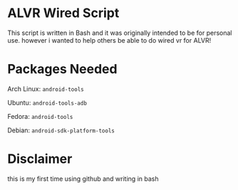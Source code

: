 # ALVR Wired Script
This script is written in Bash and it was originally intended to be for personal use. however i wanted to help others be able to do wired vr for ALVR!

# Packages Needed
Arch Linux: `android-tools`

Ubuntu: `android-tools-adb`

Fedora: `android-tools`

Debian: `android-sdk-platform-tools`

# Disclaimer
this is my first time using github and writing in bash
